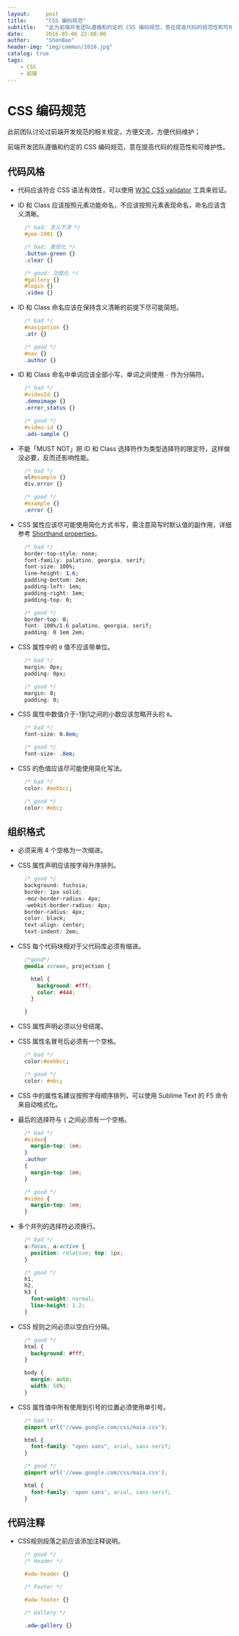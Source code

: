 ```yaml
---
layout:     post
title:      "CSS 编码规范"
subtitle:   "此为前端开发团队遵循和约定的 CSS 编码规范，意在提高代码的规范性和可维护性。"
date:       2016-05-06 22:00:00
author:     "ShenBao"
header-img: "img/common/1010.jpg"
catalog: true
tags:
    - CSS
    - 前端
---
```



# CSS 编码规范

此前团队讨论过前端开发规范的相关规定，方便交流，方便代码维护；

前端开发团队遵循和约定的 CSS 编码规范，意在提高代码的规范性和可维护性。

## 代码风格

* 代码应该符合 CSS 语法有效性，可以使用 [W3C CSS validator](http://jigsaw.w3.org/css-validator/validator.html.zh-cn) 工具来验证。

* ID 和 Class 应该按照元素功能命名，不应该按照元素表现命名，命名应该含义清晰。

  ```css
    /* bad: 含义不清 */
    #yee-1901 {}

    /* bad: 表现化 */
    .button-green {}
    .clear {}

    /* good: 功能化 */
    #gallery {}
    #login {}
    .video {}
  ```

* ID 和 Class 命名应该在保持含义清晰的前提下尽可能简短。

  ```css
    /* bad */
    #navigation {}
    .atr {}

    /* good */
    #nav {}
    .author {}
  ```

* ID 和 Class 命名中单词应该全部小写，单词之间使用 `-` 作为分隔符。

  ```css
    /* bad */
    #videoId {}
    .demoimage {}
    .error_status {}

    /* good */
    #video-id {}
    .ads-sample {}
  ```

* 不能「MUST NOT」把 ID 和 Class 选择符作为类型选择符的限定符，这样做没必要，反而还影响性能。

  ```css
    /* bad */
    ul#example {}
    div.error {}

    /* good */
    #example {}
    .error {}
  ```

* CSS 属性应该尽可能使用简化方式书写，需注意简写时默认值的副作用，详细参考 [Shorthand properties](https://developer.mozilla.org/en-US/docs/Web/CSS/Shorthand_properties)。

  ```css
    /* bad */
    border-top-style: none;
    font-family: palatino, georgia, serif;
    font-size: 100%;
    line-height: 1.6;
    padding-bottom: 2em;
    padding-left: 1em;
    padding-right: 1em;
    padding-top: 0;

    /* good */
    border-top: 0;
    font: 100%/1.6 palatino, georgia, serif;
    padding: 0 1em 2em;
  ```

* CSS 属性中的 `0` 值不应该带单位。

  ```css
    /* bad */
    margin: 0px;
    padding: 0px;

    /* good */
    margin: 0;
    padding: 0;
  ```

* CSS 属性中数值介于-1到1之间的小数应该忽略开头的 `0`。

  ```css
    /* bad */
    font-size: 0.8em;

    /* good */
    font-size: .8em;
  ```

* CSS 的色值应该尽可能使用简化写法。

  ```css
    /* bad */
    color: #eebbcc;

    /* good */
    color: #ebc;
  ```


## 组织格式

* 必须采用 4 个空格为一次缩进。

* CSS 属性声明应该按字母升序排列。

  ```css
    /* good */
    background: fuchsia;
    border: 1px solid;
    -moz-border-radius: 4px;
    -webkit-border-radius: 4px;
    border-radius: 4px;
    color: black;
    text-align: center;
    text-indent: 2em;
  ```

* CSS 每个代码块相对于父代码库必须有缩进。

  ```css
    /*good*/
    @media screen, projection {

      html {
        background: #fff;
        color: #444;
      }

    }
  ```

* CSS 属性声明必须以分号结尾。
* CSS 属性名冒号后必须有一个空格。

  ```css
    /* bad */
    color:#eebbcc;

    /* good */
    color: #ebc;
  ```

* CSS 中的属性名建议按照字母顺序排列，可以使用 Sublime Text 的 F5 命令来自动格式化。
* 最后的选择符与 `{` 之间必须有一个空格。

  ```css
    /* bad */
    #video{
      margin-top: 1em;
    }
    .author
    {
      margin-top: 1em;
    }

    /* good */
    #video {
      margin-top: 1em;
    }
  ```

* 多个并列的选择符必须换行。

  ```css
    /* bad */
    a:focus, a:active {
      position: relative; top: 1px;
    }

    /* good */
    h1,
    h2,
    h3 {
      font-weight: normal;
      line-height: 1.2;
    }
  ```

* CSS 规则之间必须以空白行分隔。

  ```css
    /* good */
    html {
      background: #fff;
    }

    body {
      margin: auto;
      width: 50%;
    }
  ```

* CSS 属性值中所有使用到引号的位置必须使用单引号。

  ```css
    /* bad */
    @import url("//www.google.com/css/maia.css");

    html {
      font-family: "open sans", arial, sans-serif;
    }

    /* good */
    @import url('//www.google.com/css/maia.css');

    html {
      font-family: 'open sans', arial, sans-serif;
    }
  ```


## 代码注释

* CSS规则段落之前应该添加注释说明。

  ```css
    /* good */
    /* Header */

    #adw-header {}

    /* Footer */

    #adw-footer {}

    /* Gallery */

    .adw-gallery {}
  ```


